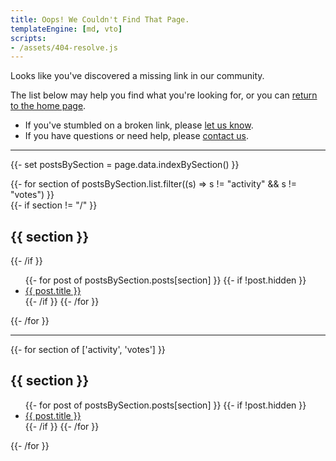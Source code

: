 ```yaml
---
title: Oops! We Couldn't Find That Page.
templateEngine: [md, vto]
scripts:
- /assets/404-resolve.js
---
```


Looks like you've discovered a missing link in our community.

The list below may help you find what you're looking for, or you can [return to the home page](/).

- If you've stumbled on a broken link, please [let us know](https://github.com/commonhaus/commonhaus.github.io/issues).
- If you have questions or need help, please [contact us](https://forms.gle/t2d4DR6CxXSag26s5).

<hr />

{{- set postsBySection = page.data.indexBySection() }}
<section>
{{- for section of postsBySection.list.filter((s) => s != "activity" && s != "votes") }}
  <section id="section-{{section}}" aria-label="pages from {{ section }}">
  {{- if section != "/" }}
  <h2 aria-hidden="true">{{ section }}</h2>
  {{- /if }}
  <ul class="archive">
  {{- for post of postsBySection.posts[section] }}
    {{- if !post.hidden }}
    <li class="archive"><a href="{{ post.url }}">{{ post.title }}</a></li>
    {{- /if }}
  {{- /for }}
  </ul>
  </section>
{{- /for }}
</section>

<hr />

{{- for section of ['activity', 'votes'] }}
<section id="section-{{section}}" aria-label="pages from {{ section }}">
    <h2 aria-hidden="true">{{ section }}</h2>
    <ul class="archive">
    {{- for post of postsBySection.posts[section] }}
    {{- if !post.hidden }}
    <li class="archive"><a href="{{ post.url }}">{{ post.title }}</a></li>
    {{- /if }}
    {{- /for }}
    </ul>
</section>
{{- /for }}